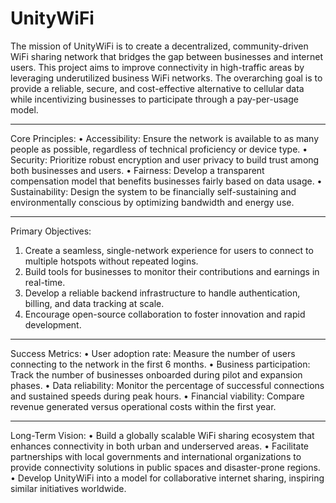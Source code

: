 # UnityWiFi

The mission of UnityWiFi is to create a decentralized, community-driven WiFi sharing network that bridges the gap between businesses and internet users. This project aims to improve connectivity in high-traffic areas by leveraging underutilized business WiFi networks. The overarching goal is to provide a reliable, secure, and cost-effective alternative to cellular data while incentivizing businesses to participate through a pay-per-usage model.
________________________________________
Core Principles:
•	Accessibility: Ensure the network is available to as many people as possible, regardless of technical proficiency or device type.
•	Security: Prioritize robust encryption and user privacy to build trust among both businesses and users.
•	Fairness: Develop a transparent compensation model that benefits businesses fairly based on data usage.
•	Sustainability: Design the system to be financially self-sustaining and environmentally conscious by optimizing bandwidth and energy use.
________________________________________
Primary Objectives:
1.	Create a seamless, single-network experience for users to connect to multiple hotspots without repeated logins.
2.	Build tools for businesses to monitor their contributions and earnings in real-time.
3.	Develop a reliable backend infrastructure to handle authentication, billing, and data tracking at scale.
4.	Encourage open-source collaboration to foster innovation and rapid development.
________________________________________
Success Metrics:
•	User adoption rate: Measure the number of users connecting to the network in the first 6 months.
•	Business participation: Track the number of businesses onboarded during pilot and expansion phases.
•	Data reliability: Monitor the percentage of successful connections and sustained speeds during peak hours.
•	Financial viability: Compare revenue generated versus operational costs within the first year.
________________________________________
Long-Term Vision:
•	Build a globally scalable WiFi sharing ecosystem that enhances connectivity in both urban and underserved areas.
•	Facilitate partnerships with local governments and international organizations to provide connectivity solutions in public spaces and disaster-prone regions.
•	Develop UnityWiFi into a model for collaborative internet sharing, inspiring similar initiatives worldwide.
